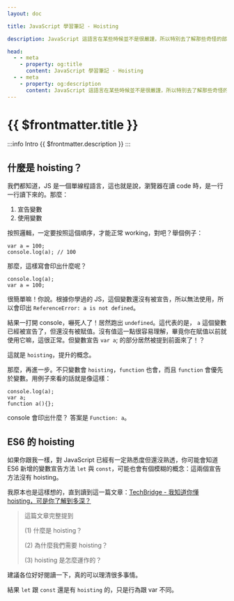 ```yaml
---
layout: doc

title: JavaScript 學習筆記 - Hoisting

description: JavaScript 這語言在某些時候並不是很嚴謹，所以特別去了解那些奇怪的部分，能夠大幅減少莫名其妙卡住的除錯時間。

head:
  - - meta
    - property: og:title
      content: JavaScript 學習筆記 - Hoisting
  - - meta
    - property: og:description
      content: JavaScript 這語言在某些時候並不是很嚴謹，所以特別去了解那些奇怪的部分，能夠大幅減少莫名其妙卡住的除錯時間。
---
```


# {{ $frontmatter.title }}

:::info Intro
{{ $frontmatter.description }}
:::

## 什麼是 hoisting？

我們都知道，JS 是一個單線程語言，這也就是說，瀏覽器在讀 code 時，是一行一行讀下來的。那麼：

1. 宣告變數
2. 使用變數

按照邏輯，一定要按照這個順序，才能正常 working，對吧？舉個例子：

```js:line-numbers
var a = 100;
console.log(a); // 100
```

那麼，這樣寫會印出什麼呢？

```js:line-numbers
console.log(a);
var a = 100;
```

很簡單嘛！你說。根據你學過的 JS，這個變數還沒有被宣告，所以無法使用，所以會印出 `ReferenceError: a is not defined`。

結果一打開 console，嚇死人了！居然跑出 `undefined`。這代表的是， `a` 這個變數已經被宣告了，但還沒有被賦值。沒有值這一點很容易理解，畢竟你在賦值以前就使用它嘛，這很正常。但變數宣告 `var a`; 的部分居然被提到前面來了！？

這就是 `hoisting`，提升的概念。

那麼，再進一步。不只變數會 `hoisting`，`function` 也會，而且 `function` 會優先於變數。用例子來看的話就是像這樣：

```js:line-numbers
console.log(a);
var a;
function a(){};
```

console 會印出什麼？
答案是 `Function: a`。

## ES6 的 hoisting

如果你跟我一樣，對 JavaScript 已經有一定熟悉度但還沒熟透，你可能會知道 ES6 新增的變數宣告方法 `let` 與 `const`，可能也會有個模糊的概念：這兩個宣告方法沒有 hoisting。

我原本也是這樣想的，直到讀到這一篇文章：[TechBridge - 我知道你懂 hoisting，可是你了解到多深？](https://blog.techbridge.cc/2018/11/10/javascript-hoisting/)

> 這篇文章完整提到
>
> (1) 什麼是 hoisting？
>
> (2) 為什麼我們需要 hoisting？
>
> (3) hoisting 是怎麼運作的？

建議各位好好閱讀一下，真的可以理清很多事情。

結果 `let` 跟 `const` 還是有 `hoisting` 的，只是行為跟 var 不同。
